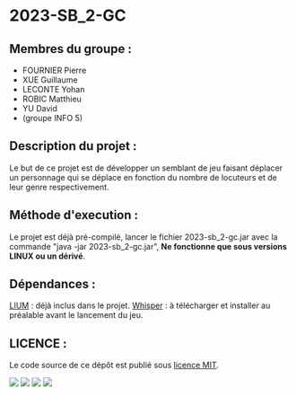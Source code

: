 # 2023-SB_2-GC

## Membres du groupe :
* FOURNIER Pierre 
* XUE Guillaume 
* LECONTE Yohan 
* ROBIC Matthieu 
* YU David 
* (groupe INFO 5)

## Description du projet :
Le but de ce projet est de développer un semblant de jeu faisant déplacer un personnage qui se déplace en fonction du nombre de locuteurs et de leur genre respectivement.

## Méthode d'execution :
Le projet est déjà pré-compilé, lancer le fichier 2023-sb_2-gc.jar avec la commande "java -jar 2023-sb_2-gc.jar", __Ne fonctionne que sous versions LINUX ou un dérivé__.

## Dépendances :
[LIUM](https://projets-lium.univ-lemans.fr/spkdiarization/) : déjà inclus dans le projet.
[Whisper](https://github.com/openai/whisper) : à télécharger et installer au préalable avant le lancement du jeu.

## LICENCE :
Le code source de ce dépôt est publié sous [licence MIT](https://opensource.org/license/mit/).


![](https://img.shields.io/badge/version-1.0-yellow)
![](https://img.shields.io/badge/platform-linux%2Fmacos-lightgrey)
![](https://img.shields.io/badge/langage-java%201.17-red)
![](https://img.shields.io/badge/license-MIT-informational)

